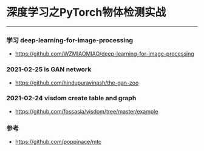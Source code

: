 # 深度学习之PyTorch物体检测实战
-------------------

### 学习 deep-learning-for-image-processing
* https://github.com/WZMIAOMIAO/deep-learning-for-image-processing

### 2021-02-25 is GAN network
* https://github.com/hindupuravinash/the-gan-zoo

### 2021-02-24 visdom create table and graph
* https://github.com/fossasia/visdom/tree/master/example

### 参考
* https://github.com/poppinace/mtc
